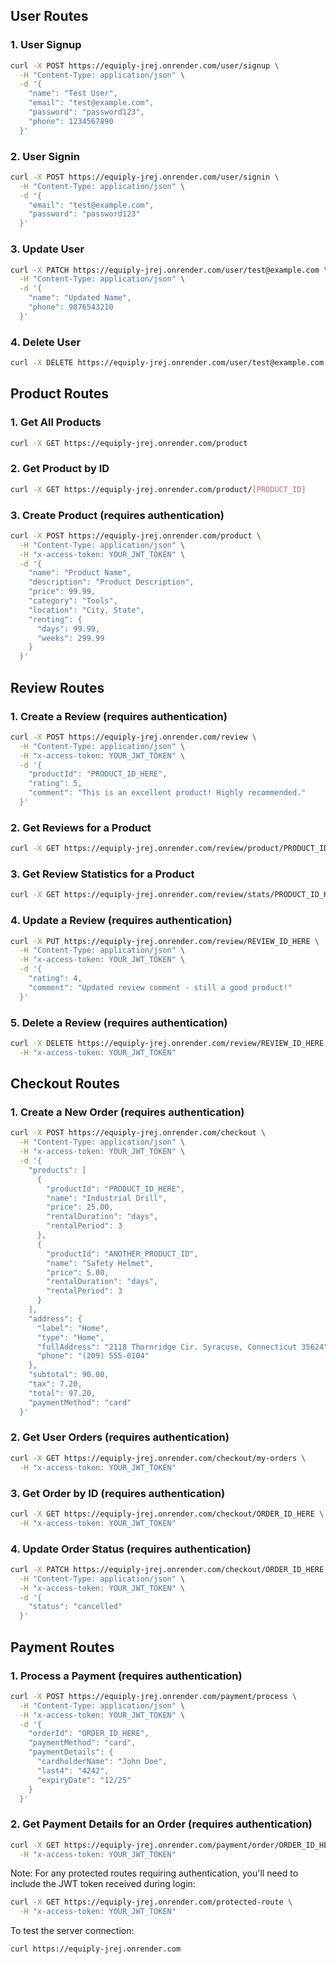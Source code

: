 ## User Routes

### 1. User Signup

```bash
curl -X POST https://equiply-jrej.onrender.com/user/signup \
  -H "Content-Type: application/json" \
  -d '{
    "name": "Test User",
    "email": "test@example.com",
    "password": "password123",
    "phone": 1234567890
  }'
```

### 2. User Signin

```bash
curl -X POST https://equiply-jrej.onrender.com/user/signin \
  -H "Content-Type: application/json" \
  -d '{
    "email": "test@example.com",
    "password": "password123"
  }'
```

### 3. Update User

```bash
curl -X PATCH https://equiply-jrej.onrender.com/user/test@example.com \
  -H "Content-Type: application/json" \
  -d '{
    "name": "Updated Name",
    "phone": 9876543210
  }'
```

### 4. Delete User

```bash
curl -X DELETE https://equiply-jrej.onrender.com/user/test@example.com
```

## Product Routes

### 1. Get All Products

```bash
curl -X GET https://equiply-jrej.onrender.com/product
```

### 2. Get Product by ID

```bash
curl -X GET https://equiply-jrej.onrender.com/product/[PRODUCT_ID]
```

### 3. Create Product (requires authentication)

```bash
curl -X POST https://equiply-jrej.onrender.com/product \
  -H "Content-Type: application/json" \
  -H "x-access-token: YOUR_JWT_TOKEN" \
  -d '{
    "name": "Product Name",
    "description": "Product Description",
    "price": 99.99,
    "category": "Tools",
    "location": "City, State",
    "renting": {
      "days": 99.99,
      "weeks": 299.99
    }
  }'
```

## Review Routes

### 1. Create a Review (requires authentication)

```bash
curl -X POST https://equiply-jrej.onrender.com/review \
  -H "Content-Type: application/json" \
  -H "x-access-token: YOUR_JWT_TOKEN" \
  -d '{
    "productId": "PRODUCT_ID_HERE",
    "rating": 5,
    "comment": "This is an excellent product! Highly recommended."
  }'
```

### 2. Get Reviews for a Product

```bash
curl -X GET https://equiply-jrej.onrender.com/review/product/PRODUCT_ID_HERE
```

### 3. Get Review Statistics for a Product

```bash
curl -X GET https://equiply-jrej.onrender.com/review/stats/PRODUCT_ID_HERE
```

### 4. Update a Review (requires authentication)

```bash
curl -X PUT https://equiply-jrej.onrender.com/review/REVIEW_ID_HERE \
  -H "Content-Type: application/json" \
  -H "x-access-token: YOUR_JWT_TOKEN" \
  -d '{
    "rating": 4,
    "comment": "Updated review comment - still a good product!"
  }'
```

### 5. Delete a Review (requires authentication)

```bash
curl -X DELETE https://equiply-jrej.onrender.com/review/REVIEW_ID_HERE \
  -H "x-access-token: YOUR_JWT_TOKEN"
```

## Checkout Routes

### 1. Create a New Order (requires authentication)

```bash
curl -X POST https://equiply-jrej.onrender.com/checkout \
  -H "Content-Type: application/json" \
  -H "x-access-token: YOUR_JWT_TOKEN" \
  -d '{
    "products": [
      {
        "productId": "PRODUCT_ID_HERE",
        "name": "Industrial Drill",
        "price": 25.00,
        "rentalDuration": "days",
        "rentalPeriod": 3
      },
      {
        "productId": "ANOTHER_PRODUCT_ID",
        "name": "Safety Helmet",
        "price": 5.00,
        "rentalDuration": "days",
        "rentalPeriod": 3
      }
    ],
    "address": {
      "label": "Home",
      "type": "Home",
      "fullAddress": "2118 Thornridge Cir. Syracuse, Connecticut 35624",
      "phone": "(209) 555-0104"
    },
    "subtotal": 90.00,
    "tax": 7.20,
    "total": 97.20,
    "paymentMethod": "card"
  }'
```

### 2. Get User Orders (requires authentication)

```bash
curl -X GET https://equiply-jrej.onrender.com/checkout/my-orders \
  -H "x-access-token: YOUR_JWT_TOKEN"
```

### 3. Get Order by ID (requires authentication)

```bash
curl -X GET https://equiply-jrej.onrender.com/checkout/ORDER_ID_HERE \
  -H "x-access-token: YOUR_JWT_TOKEN"
```

### 4. Update Order Status (requires authentication)

```bash
curl -X PATCH https://equiply-jrej.onrender.com/checkout/ORDER_ID_HERE \
  -H "Content-Type: application/json" \
  -H "x-access-token: YOUR_JWT_TOKEN" \
  -d '{
    "status": "cancelled"
  }'
```

## Payment Routes

### 1. Process a Payment (requires authentication)

```bash
curl -X POST https://equiply-jrej.onrender.com/payment/process \
  -H "Content-Type: application/json" \
  -H "x-access-token: YOUR_JWT_TOKEN" \
  -d '{
    "orderId": "ORDER_ID_HERE",
    "paymentMethod": "card",
    "paymentDetails": {
      "cardholderName": "John Doe",
      "last4": "4242",
      "expiryDate": "12/25"
    }
  }'
```

### 2. Get Payment Details for an Order (requires authentication)

```bash
curl -X GET https://equiply-jrej.onrender.com/payment/order/ORDER_ID_HERE \
  -H "x-access-token: YOUR_JWT_TOKEN"
```

Note: For any protected routes requiring authentication, you'll need to include the JWT token received during login:

```bash
curl -X GET https://equiply-jrej.onrender.com/protected-route \
  -H "x-access-token: YOUR_JWT_TOKEN"
```

To test the server connection:

```bash
curl https://equiply-jrej.onrender.com
```
